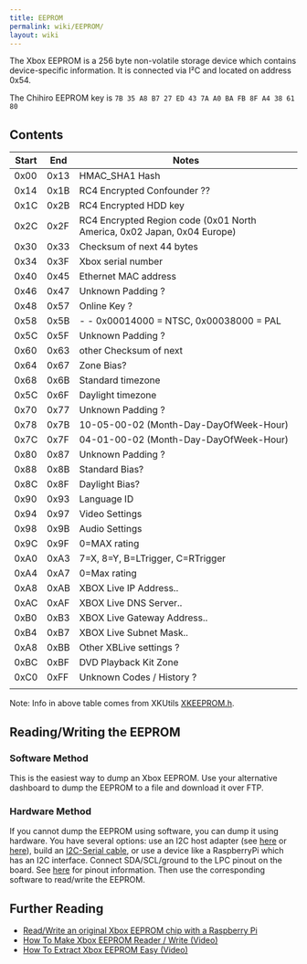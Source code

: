 ```yaml
---
title: EEPROM
permalink: wiki/EEPROM/
layout: wiki
---
```


The Xbox EEPROM is a 256 byte non-volatile storage device which contains
device-specific information. It is connected via I²C and located on
address 0x54.

The Chihiro EEPROM key is
`7B 35 A8 B7 27 ED 43 7A A0 BA FB 8F A4 38 61 80`

Contents
--------

| Start | End  | Notes                                                                   |
|-------|------|-------------------------------------------------------------------------|
| 0x00  | 0x13 | HMAC\_SHA1 Hash                                                         |
| 0x14  | 0x1B | RC4 Encrypted Confounder ??                                             |
| 0x1C  | 0x2B | RC4 Encrypted HDD key                                                   |
| 0x2C  | 0x2F | RC4 Encrypted Region code (0x01 North America, 0x02 Japan, 0x04 Europe) |
| 0x30  | 0x33 | Checksum of next 44 bytes                                               |
| 0x34  | 0x3F | Xbox serial number                                                      |
| 0x40  | 0x45 | Ethernet MAC address                                                    |
| 0x46  | 0x47 | Unknown Padding ?                                                       |
| 0x48  | 0x57 | Online Key ?                                                            |
| 0x58  | 0x5B | -   -   0x00014000 = NTSC, 0x00038000 = PAL                             |
| 0x5C  | 0x5F | Unknown Padding ?                                                       |
| 0x60  | 0x63 | other Checksum of next                                                  |
| 0x64  | 0x67 | Zone Bias?                                                              |
| 0x68  | 0x6B | Standard timezone                                                       |
| 0x5C  | 0x6F | Daylight timezone                                                       |
| 0x70  | 0x77 | Unknown Padding ?                                                       |
| 0x78  | 0x7B | 10-05-00-02 (Month-Day-DayOfWeek-Hour)                                  |
| 0x7C  | 0x7F | 04-01-00-02 (Month-Day-DayOfWeek-Hour)                                  |
| 0x80  | 0x87 | Unknown Padding ?                                                       |
| 0x88  | 0x8B | Standard Bias?                                                          |
| 0x8C  | 0x8F | Daylight Bias?                                                          |
| 0x90  | 0x93 | Language ID                                                             |
| 0x94  | 0x97 | Video Settings                                                          |
| 0x98  | 0x9B | Audio Settings                                                          |
| 0x9C  | 0x9F | 0=MAX rating                                                            |
| 0xA0  | 0xA3 | 7=X, 8=Y, B=LTrigger, C=RTrigger                                        |
| 0xA4  | 0xA7 | 0=Max rating                                                            |
| 0xA8  | 0xAB | XBOX Live IP Address..                                                  |
| 0xAC  | 0xAF | XBOX Live DNS Server..                                                  |
| 0xB0  | 0xB3 | XBOX Live Gateway Address..                                             |
| 0xB4  | 0xB7 | XBOX Live Subnet Mask..                                                 |
| 0xA8  | 0xBB | Other XBLive settings ?                                                 |
| 0xBC  | 0xBF | DVD Playback Kit Zone                                                   |
| 0xC0  | 0xFF | Unknown Codes / History ?                                               |
||

Note: Info in above table comes from XKUtils
[XKEEPROM.h](https://svn.exotica.org.uk:8443/xbmc4xbox/tags/3.5.3/xbmc/xbox/XKEEPROM.h).

Reading/Writing the EEPROM
--------------------------

### Software Method

This is the easiest way to dump an Xbox EEPROM. Use your alternative
dashboard to dump the EEPROM to a file and download it over FTP.

### Hardware Method

If you cannot dump the EEPROM using software, you can dump it using
hardware. You have several options: use an I2C host adapter (see
[here](http://dangerousprototypes.com/blog/bus-pirate-manual/) or
[here](https://www.totalphase.com/products/aardvark-i2cspi/)), build an
[I2C-Serial cable](https://www.youtube.com/watch?v=UcK6nKyKGVQ), or use
a device like a RaspberryPi which has an I2C interface. Connect
SDA/SCL/ground to the LPC pinout on the board. See
[here](https://github.com/grimdoomer/PiPROM) for pinout information.
Then use the corresponding software to read/write the EEPROM.

Further Reading
---------------

-   [Read/Write an original Xbox EEPROM chip with a Raspberry
    Pi](https://github.com/grimdoomer/PiPROM)
-   [How To Make Xbox EEPROM Reader / Write
    (Video)](https://www.youtube.com/watch?v=UcK6nKyKGVQ)
-   [How To Extract Xbox EEPROM Easy
    (Video)](https://www.youtube.com/watch?v=uzrljlHDr9w)

